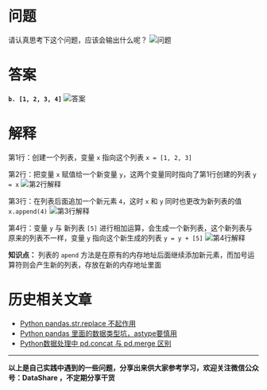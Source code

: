 # 问题
请认真思考下这个问题，应该会输出什么呢？
![问题](https://upload-images.jianshu.io/upload_images/6641583-71fc83d7e781cbd2.png?imageMogr2/auto-orient/strip%7CimageView2/2/w/1040)

# 答案
**`b. [1, 2, 3, 4]`**
![答案](https://upload-images.jianshu.io/upload_images/6641583-3e6a5c5dc4f369ba.png?imageMogr2/auto-orient/strip%7CimageView2/2/w/1240)


# 解释
第1行：创建一个列表，变量 `x` 指向这个列表
`x = [1, 2, 3]`

第2行：把变量 `x` 赋值给一个新变量 `y`，这两个变量同时指向了第1行创建的列表
`y = x`
![第2行解释](https://upload-images.jianshu.io/upload_images/6641583-88304444e190efb6.png?imageMogr2/auto-orient/strip%7CimageView2/2/w/1240)

第3行：在列表后面追加一个新元素 `4`，这时 `x` 和 `y` 同时也更改为新列表的值
`x.append(4)`
![第3行解释](https://upload-images.jianshu.io/upload_images/6641583-affa75ccb918b56c.png?imageMogr2/auto-orient/strip%7CimageView2/2/w/1240)

第4行：变量 `y` 与 新列表 `[5]` 进行相加运算，会生成一个新列表，这个新列表与原来的列表不一样，变量 `y` 指向这个新生成的列表
`y = y + [5]`
![第4行解释](https://upload-images.jianshu.io/upload_images/6641583-71260565de6d81ac.png?imageMogr2/auto-orient/strip%7CimageView2/2/w/1240)

**知识点：**
列表的 `apend` 方法是在原有的内存地址后面继续添加新元素，而加号运算符则会产生新的列表，存放在新的内存地址里面


# 历史相关文章
- [Python pandas.str.replace 不起作用](https://www.jianshu.com/p/b8e9ddee3b04)
- [Python pandas 里面的数据类型坑，astype要慎用](https://www.jianshu.com/p/19c537f24b34)
- [Python数据处理中 pd.concat 与 pd.merge 区别](https://www.jianshu.com/p/e646d91e83b0)

**************************************************************************
**以上是自己实践中遇到的一些问题，分享出来供大家参考学习，欢迎关注微信公众号：DataShare ，不定期分享干货**
